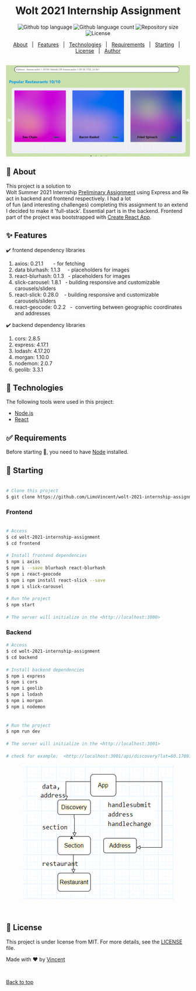 <h1 align="center">Wolt 2021 Internship Assignment</h1>

<p align="center">
  <img alt="Github top language" src="https://img.shields.io/github/languages/top/VincentLimo/wolt-2021-internship-assignment?color=56BEB8">

  <img alt="Github language count" src="https://img.shields.io/github/languages/count/VincentLimo/wolt-2021-internship-assignment?color=56BEB8">

  <img alt="Repository size" src="https://img.shields.io/github/repo-size/VincentLimo/wolt-2021-internship-assignment?color=56BEB8">

  <img alt="License" src="https://img.shields.io/github/license/VincentLimo/wolt-2021-internship-assignment?color=56BEB8">
</p>

<p align="center">
  <a href="#dart-about">About</a> &#xa0; | &#xa0; 
  <a href="#sparkles-features">Features</a> &#xa0; | &#xa0;
  <a href="#rocket-technologies">Technologies</a> &#xa0; | &#xa0;
  <a href="#white_check_mark-requirements">Requirements</a> &#xa0; | &#xa0;
  <a href="#checkered_flag-starting">Starting</a> &#xa0; | &#xa0;
  <a href="#memo-license">License</a> &#xa0; | &#xa0;
  <a href="https://github.com/VincentLimo" target="_blank">Author</a>
</p>

<br>

<div align="center" id="top"  style="
  height: 250px;
  overflow: scroll;" > 
  <img src="./frontend/src/img/app.GIF" alt="Wolt 2021 Internship Assignment" />

&#xa0;

</div>

## :dart: About

This project is a solution to Wolt Summer 2021 Internship [Preliminary Assignment](https://github.com/woltapp/summer2021-internship) using Express and React in backend and frontend respectively. I had a lot of fun (and interesting challenges) completing this assignment to an extend I decided to make it 'full-stack'. Essential part is in the backend. Frontend part of the project was bootstrapped with [Create React App](https://github.com/facebook/create-react-app).

## :sparkles: Features

:heavy_check_mark: frontend dependency libraries

1. axios: 0.21.1       - for fetching
2. data blurhash: 1.1.3     - placeholders for images
3. react-blurhash: 0.1.3   - placeholders for images
4. slick-carousel: 1.8.1   - building responsive and customizable carousels/sliders
5. react-slick: 0.28.0    - building responsive and customizable carousels/sliders
6. react-geocode: 0.2.2   -  converting between geographic coordinates and addresses

:heavy_check_mark: backend dependency libraries

1.  cors: 2.8.5
2.  express: 4.17.1
3.  lodash: 4.17.20
4.  morgan: 1.10.0
5.  nodemon: 2.0.7
6.  geolib: 3.3.1

## :rocket: Technologies

The following tools were used in this project:

- [Node.js](https://nodejs.org/en/)
- [React](https://reactjs.org/)

## :white_check_mark: Requirements

Before starting :checkered_flag:, you need to have [Node](https://nodejs.org/en/) installed.

## :checkered_flag: Starting

```bash

# Clone this project
$ git clone https://github.com/LimoVincent/wolt-2021-internship-assignment


```

### Frontend

```bash

# Access
$ cd wolt-2021-internship-assignment
$ cd frontend

# Install frontend dependencies
$ npm i axios
$ npm i --save blurhash react-blurhash
$ npm i react-geocode
$ npm i npm install react-slick --save
$ npm i slick-carousel

# Run the project
$ npm start

# The server will initialize in the <http://localhost:3000>
```

### Backend

```bash
# Access
$ cd wolt-2021-internship-assignment
$ cd backend

# Install backend dependencies
$ npm i express
$ npm i cors
$ npm i geolib
$ npm i lodash
$ npm i morgan
$ npm i nodemon


# Run the project
$ npm run dev

# The server will initialize in the <http://localhost:3001>

# check for example;  <http://localhost:3001/api/discovery?lat=60.17091&lon=24.94101>

```

<div align="center"  >
  <img src="./frontend/src/img/components.GIF" alt="" />

&#xa0;

</div>

## :memo: License

This project is under license from MIT. For more details, see the [LICENSE](LICENSE.md) file.

Made with :heart: by <a href="https://github.com/LimoVincent/" target="_blank">Vincent</a>

&#xa0;

<a href="#top">Back to top</a>
